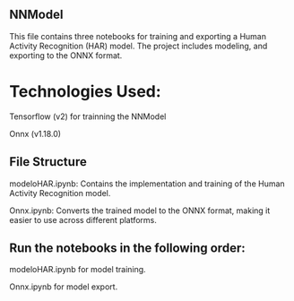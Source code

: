 ## **NNModel**
This file contains three notebooks for training and exporting a Human Activity Recognition (HAR) model. The project includes modeling, and exporting to the ONNX format. 

# Technologies Used:
Tensorflow (v2) for trainning the NNModel

Onnx (v1.18.0) 

## **File Structure**

modeloHAR.ipynb: Contains the implementation and training of the Human Activity Recognition model.

Onnx.ipynb: Converts the trained model to the ONNX format, making it easier to use across different platforms.



## **Run the notebooks in the following order:**

modeloHAR.ipynb for model training.

Onnx.ipynb for model export.
